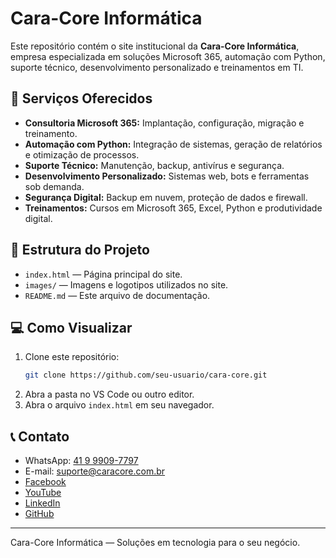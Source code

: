 # Cara-Core Informática

Este repositório contém o site institucional da **Cara-Core Informática**, empresa especializada em soluções Microsoft 365, automação com Python, suporte técnico, desenvolvimento personalizado e treinamentos em TI.

## 🚀 Serviços Oferecidos

- **Consultoria Microsoft 365:** Implantação, configuração, migração e treinamento.
- **Automação com Python:** Integração de sistemas, geração de relatórios e otimização de processos.
- **Suporte Técnico:** Manutenção, backup, antivírus e segurança.
- **Desenvolvimento Personalizado:** Sistemas web, bots e ferramentas sob demanda.
- **Segurança Digital:** Backup em nuvem, proteção de dados e firewall.
- **Treinamentos:** Cursos em Microsoft 365, Excel, Python e produtividade digital.

## 📂 Estrutura do Projeto

- `index.html` — Página principal do site.
- `images/` — Imagens e logotipos utilizados no site.
- `README.md` — Este arquivo de documentação.

## 💻 Como Visualizar

1. Clone este repositório:
   ```sh
   git clone https://github.com/seu-usuario/cara-core.git
   ```
2. Abra a pasta no VS Code ou outro editor.
3. Abra o arquivo `index.html` em seu navegador.

## 📞 Contato

- WhatsApp: [41 9 9909-7797](https://wa.me/5541999097797)
- E-mail: [suporte@caracore.com.br](mailto:suporte@caracore.com.br)
- [Facebook](https://www.facebook.com/caracoreinformatica/)
- [YouTube](https://www.youtube.com/@caracoreinformatica7704)
- [LinkedIn](https://pt.linkedin.com/company/cara-core)
- [GitHub](https://github.com/chmulato)

---

Cara-Core Informática — Soluções em tecnologia para o seu negócio.